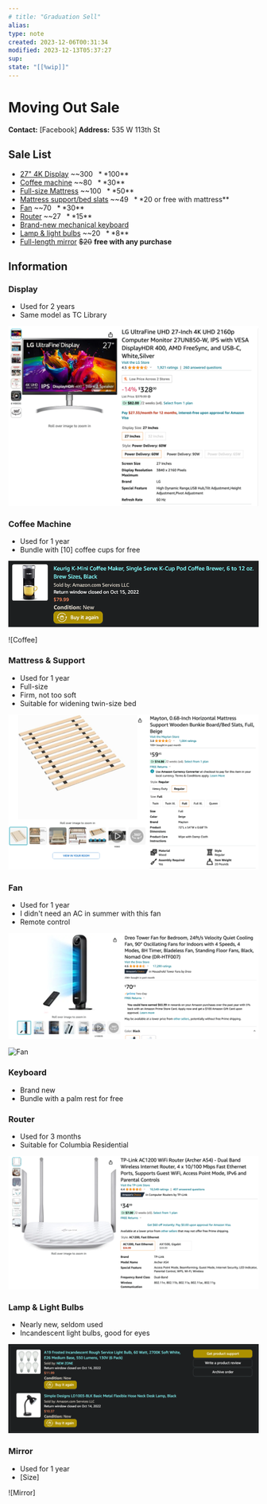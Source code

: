 ```yaml
---
# title: "Graduation Sell"
alias:
type: note
created: 2023-12-06T00:31:34
modified: 2023-12-13T05:37:27
sup:
state: "[[%wip]]"
---
```


# Moving Out Sale

**Contact:** [Facebook]
**Address:** 535 W 113th St

## Sale List

- [27" 4K Display](#display) <!-- ~~$225~~ --> ~~$300~~ **$100**
- [Coffee machine](#coffee-machine) ~~$80~~ **$30**
- [Full-size Mattress](#mattress--support) <!-- ~~$50~~ --> ~~$100~~ **$50**
- [Mattress support/bed slats](#mattress--support) ~~$49~~ **$20 or free with mattress**
- [Fan](#fan) ~~$70~~ **$30**
- [Router](#router) ~~$27~~ **$15**
- [Brand-new mechanical keyboard](#keyboard)
- [Lamp & light bulbs](#lamp--light-bulbs) ~~$20~~ **$8**
- [Full-length mirror](#mirror) ~~$20~~ **free with any purchase**

## Information

### Display

- Used for 2 years
- Same model as TC Library

![Display - Amazon](https://raw.githubusercontent.com/zcysxy/Figurebed/master/img/20231206013958.png)

### Coffee Machine

- Used for 1 year
- Bundle with [10] coffee cups for free

![Coffee - Amazon](https://raw.githubusercontent.com/zcysxy/Figurebed/master/img/20231206012448.png)

![Coffee]

### Mattress & Support

- Used for 1 year
- Full-size
- Firm, not too soft
- Suitable for widening twin-size bed

![Slats - Amazon](https://raw.githubusercontent.com/zcysxy/Figurebed/master/img/20231206012739.png)

### Fan

- Used for 1 year
- I didn't need an AC in summer with this fan
- Remote control

![Fan - Amazon](https://raw.githubusercontent.com/zcysxy/Figurebed/master/img/fan.png)

![Fan](https://raw.githubusercontent.com/zcysxy/Figurebed/master/img/fan.jpeg)

### Keyboard

- Brand new
- Bundle with a palm rest for free

### Router

- Used for 3 months
- Suitable for Columbia Residential

![Router - Amazon](https://raw.githubusercontent.com/zcysxy/Figurebed/master/img/20231206013453.png)

### Lamp & Light Bulbs

- Nearly new, seldom used
- Incandescent light bulbs, good for eyes

![Lamp](https://raw.githubusercontent.com/zcysxy/Figurebed/master/img/20231213053723.png)

### Mirror

- Used for 1 year
- [Size]

![Mirror]
